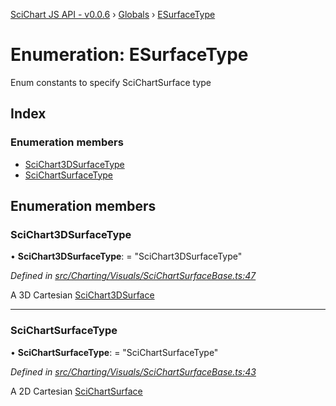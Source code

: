 [SciChart JS API - v0.0.6](../README.md) › [Globals](../globals.md) › [ESurfaceType](esurfacetype.md)

# Enumeration: ESurfaceType

Enum constants to specify SciChartSurface type

## Index

### Enumeration members

* [SciChart3DSurfaceType](esurfacetype.md#scichart3dsurfacetype)
* [SciChartSurfaceType](esurfacetype.md#scichartsurfacetype)

## Enumeration members

###  SciChart3DSurfaceType

• **SciChart3DSurfaceType**: = "SciChart3DSurfaceType"

*Defined in [src/Charting/Visuals/SciChartSurfaceBase.ts:47](https://github.com/ABTSoftware/SciChart.Dev/blob/34ff3115c2/Web/src/SciChart/src/Charting/Visuals/SciChartSurfaceBase.ts#L47)*

A 3D Cartesian [SciChart3DSurface](../classes/scichart3dsurface.md)

___

###  SciChartSurfaceType

• **SciChartSurfaceType**: = "SciChartSurfaceType"

*Defined in [src/Charting/Visuals/SciChartSurfaceBase.ts:43](https://github.com/ABTSoftware/SciChart.Dev/blob/34ff3115c2/Web/src/SciChart/src/Charting/Visuals/SciChartSurfaceBase.ts#L43)*

A 2D Cartesian [SciChartSurface](../classes/scichartsurface.md)
